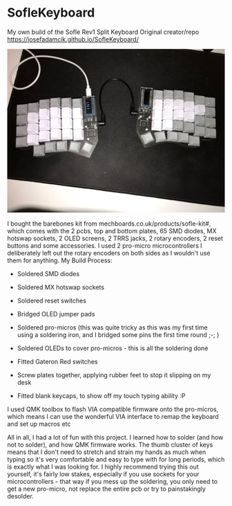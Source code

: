 # SofleKeyboard
My own build of the Sofle Rev1 Split Keyboard
Original creator/repo https://josefadamcik.github.io/SofleKeyboard/

![Sofle Keyboard](/sofle/IMG-7727.jpg)

I bought the barebones kit from mechboards.co.uk/products/sofle-kit#, which comes with the 2 pcbs, top and bottom plates,
65 SMD diodes, MX hotswap sockets, 2 OLED screens, 2 TRRS jacks, 2 rotary encoders, 2 reset buttons and some accessories.
I used 2 pro-micro microcontrollers
I deliberately left out the rotary encoders on both sides as I wouldn't use them for anything.
My Build Process:
  * Soldered SMD diodes 
  * Soldered MX hotswap sockets
  * Soldered reset switches
  * Bridged OLED jumper pads
  * Soldered pro-micros (this was quite tricky as this was my first time using a soldering iron, and I bridged some pins the first time round ;-; )
  * Soldered OLEDs to cover pro-micros - this is all the soldering done
  
  * Fitted Gateron Red switches
  * Screw plates together, applying rubber feet to stop it slipping on my desk
  * Fitted blank keycaps, to show off my touch typing ability :P
  
  I used QMK toolbox to flash VIA compatible firmware onto the pro-micros,
  which means I can use the wonderful VIA interface to remap the keyboard and set up macros etc

All in all, I had a lot of fun with this project. I learned how to solder (and how not to solder), and how QMK firmware works. The thumb cluster of keys means that I
don't need to stretch and strain my hands as much when typing so it's very comfortable and easy to type with for long periods, which is exactly what I was looking for.
I highly recommend trying this out yourself, it's fairly low stakes, especially if you use sockets for your microcontrollers - that way if you mess up the soldering, you only need to get a new pro-micro, not replace the entire pcb or try to painstakingly desolder.
